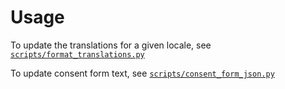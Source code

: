 # Usage

To update the translations for a given locale, see [`scripts/format_translations.py`](https://github.com/CenterForOpenScience/isp/blob/develop/scripts/format_json.py)

To update consent form text, see [`scripts/consent_form_json.py`](https://github.com/CenterForOpenScience/isp/blob/develop/scripts/consent_form_json.py)
